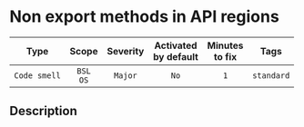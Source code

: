 # Non export methods in API regions

| Type | Scope | Severity | Activated<br/>by default | Minutes<br/>to fix | Tags |
| :-: | :-: | :-: | :-: | :-: | :-: |
| `Code smell` | `BSL`<br/>`OS` | `Major` | `No` | `1` | `standard` |

<!-- Блоки выше заполняются автоматически, не трогать -->
## Description
